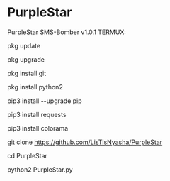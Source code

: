 # PurpleStar
PurpleStar SMS-Bomber v1.0.1
TERMUX:

pkg update

pkg upgrade

pkg install git

pkg install python2

pip3 install --upgrade pip

pip3 install requests

pip3 install colorama

git clone https://github.com/LisTisNyasha/PurpleStar

cd PurpleStar

python2 PurpleStar.py
